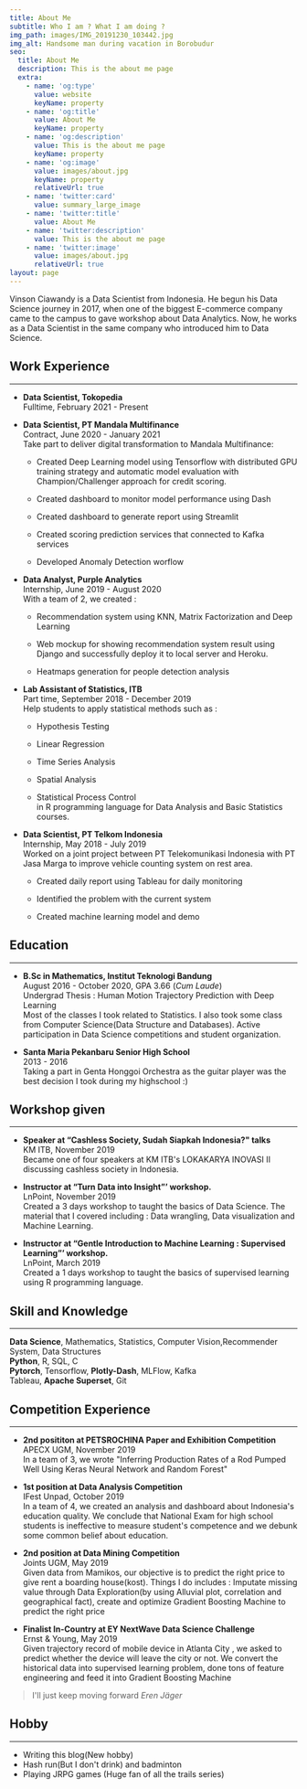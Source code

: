 ```yaml
---
title: About Me
subtitle: Who I am ? What I am doing ?
img_path: images/IMG_20191230_103442.jpg
img_alt: Handsome man during vacation in Borobudur
seo:
  title: About Me
  description: This is the about me page
  extra:
    - name: 'og:type'
      value: website
      keyName: property
    - name: 'og:title'
      value: About Me
      keyName: property
    - name: 'og:description'
      value: This is the about me page
      keyName: property
    - name: 'og:image'
      value: images/about.jpg
      keyName: property
      relativeUrl: true
    - name: 'twitter:card'
      value: summary_large_image
    - name: 'twitter:title'
      value: About Me
    - name: 'twitter:description'
      value: This is the about me page
    - name: 'twitter:image'
      value: images/about.jpg
      relativeUrl: true
layout: page
---
```

Vinson Ciawandy is a Data Scientist from Indonesia. He begun his Data Science journey in 2017, when one of the biggest E-commerce company came to the campus to gave workshop about Data Analytics. Now, he works as a Data Scientist in the same company who introduced him to Data Science.

## Work Experience

***

*   **Data Scientist, Tokopedia**\
    Fulltime, February 2021 - Present

*   **Data Scientist, PT Mandala Multifinance**\
    Contract, June 2020 - January 2021\
    Take part to deliver digital transformation to Mandala Multifinance:
    *   Created Deep Learning model using Tensorflow with distributed GPU training strategy and automatic model evaluation with Champion/Challenger approach for credit scoring.

    *   Created dashboard to monitor model performance using Dash

    *   Created dashboard to generate report using Streamlit    

    *   Created scoring prediction services that connected to Kafka services

    *   Developed Anomaly Detection worflow

*   **Data Analyst, Purple Analytics**\
    Internship, June 2019 - August 2020\
    With a team of 2, we created :

    *   Recommendation system using KNN, Matrix Factorization and
        Deep Learning

    *   Web mockup for showing recommendation system result using
        Django and successfully deploy it to local server and Heroku.

    *   Heatmaps generation for people detection analysis

*   **Lab Assistant of Statistics, ITB**\
    Part time, September 2018 - December 2019\
    Help students to apply statistical methods such as :
    *   Hypothesis Testing

    *   Linear Regression
    
    *   Time Series Analysis
    
    *   Spatial Analysis
    
    *   Statistical Process Control  
        in R programming language for Data Analysis and Basic Statistics courses.

*   **Data Scientist, PT Telkom Indonesia**\
    Internship, May 2018 - July 2019\
    Worked on a joint project between PT Telekomunikasi Indonesia with PT Jasa Marga to improve vehicle counting system on rest area.
    *   Created daily report using Tableau for daily monitoring
    
    *   Identified the problem with the current system
    
    *   Created machine learning model and demo

## Education

***

*   **B.Sc in Mathematics, Institut Teknologi Bandung**\
    August 2016 - October 2020, GPA 3.66 (*Cum Laude*)\
    Undergrad Thesis : Human Motion Trajectory Prediction with Deep Learning\
    Most of the classes I took related to Statistics. I also took some class from Computer Science(Data Structure and Databases).
    Active participation in Data Science competitions and student organization.

*   **Santa Maria Pekanbaru Senior High School**\
    2013 - 2016\
    Taking a part in Genta Honggoi Orchestra as the guitar player was the best decision I took during my highschool :)

## Workshop given

***

*   **Speaker at “Cashless Society, Sudah Siapkah Indonesia?" talks**\
    KM ITB, November 2019\
    Became one of four speakers at KM ITB's LOKAKARYA INOVASI II discussing cashless society in
    Indonesia.

*   **Instructor at “Turn Data into Insight”’ workshop.**\
    LnPoint, November 2019\
    Created a 3 days workshop to taught the basics of Data Science. The material that I covered
    including : Data wrangling, Data visualization and Machine Learning.

*   **Instructor at “Gentle Introduction to Machine Learning : Supervised Learning”’ workshop.**\
    LnPoint, March 2019\
    Created a 1 days workshop to taught the basics of supervised learning using R programming
    language.

## Skill and Knowledge

***

**Data Science**, Mathematics, Statistics, Computer Vision,Recommender System, Data Structures\
**Python**, R, SQL, C\
**Pytorch**, Tensorflow, **Plotly-Dash**, MLFlow, Kafka\
Tableau, **Apache Superset**, Git

## Competition Experience

***

*   **2nd posititon at PETSROCHINA Paper and Exhibition Competition**\
    APECX UGM, November 2019\
    In a team of 3, we wrote "Inferring Production Rates of a Rod Pumped Well Using Keras
    Neural Network and Random Forest"

*   **1st position at Data Analysis Competition**\
    IFest Unpad, October 2019\
    In a team of 4, we created an analysis and dashboard about Indonesia's education quality.
    We conclude that National Exam for high school students is ineffective to measure student's
    competence and we debunk some common belief about education.

*   **2nd position at Data Mining Competition**\
    Joints UGM, May 2019\
    Given data from Mamikos, our objective is to predict the right price to give rent a boarding
    house(kost). Things I do includes : Imputate missing value through Data Exploration(by using
    Alluvial plot, correlation and geographical fact), create and optimize Gradient Boosting
    Machine to predict the right price

*   **Finalist In-Country at EY NextWave Data Science Challenge**\
    Ernst & Young, May 2019\
    Given trajectory record of mobile device in Atlanta City , we asked to predict whether the
    device will leave the city or not. We convert the historical data into supervised learning
    problem, done tons of feature engineering and feed it into Gradient Boosting Machine

> I'll just keep moving forward
> <cite>Eren Jäger</cite>

## Hobby

***

*   Writing this blog(New hobby)
*   Hash run(But I don't drink) and badminton
*   Playing JRPG games (Huge fan of all the trails series)
